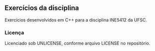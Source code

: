 ## Exercícios da disciplina ##

Exercícios desenvolvidos em C++ para a disciplina INE5412 da UFSC.

### Licença ###

Licenciado sob UNLICENSE, conforme arquivo LICENSE no repositório.
